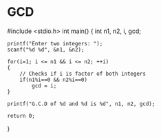# GCD
#include <stdio.h>
int main()
{
    int n1, n2, i, gcd;

    printf("Enter two integers: ");
    scanf("%d %d", &n1, &n2);

    for(i=1; i <= n1 && i <= n2; ++i)
    {
        // Checks if i is factor of both integers
        if(n1%i==0 && n2%i==0)
            gcd = i;
    }

    printf("G.C.D of %d and %d is %d", n1, n2, gcd);

    return 0;
}
